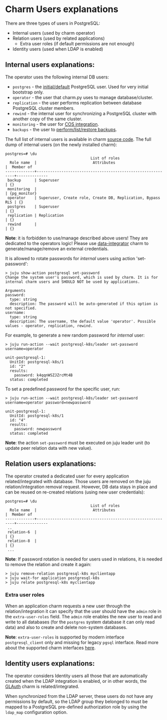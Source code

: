 


# Charm Users explanations

There are three types of users in PostgreSQL:

* Internal users (used by charm operator)
* Relation users (used by related applications)
  * Extra user roles (if default permissions are not enough)
* Identity users (used when LDAP is enabled)

<a name="internal-users"></a>
## Internal users explanations:

The operator uses the following internal DB users:

* `postgres` - the [initial/default](https://charmhub.io/postgresql-k8s/docs/t-manage-passwords) PostgreSQL user. Used for very initial bootstrap only.
* `operator` - the user that charm.py uses to manage database/cluster.
* `replication` - the user performs replication between database PostgreSQL cluster members.
* `rewind` - the internal user for synchronizing a PostgreSQL cluster with another copy of the same cluster.
* `monitoring` - the user for [COS integration](https://charmhub.io/postgresql-k8s/docs/h-enable-monitoring).
* `backups` - the user to [perform/list/restore backups](https://charmhub.io/postgresql-k8s/docs/h-create-and-list-backups).

The full list of internal users is available in charm [source code](https://github.com/canonical/postgresql-operator/blob/main/src/constants.py). The full dump of internal users (on the newly installed charm):

```shell
postgres=# \du
                                      List of roles
  Role name  |                         Attributes                         |  Member of   
-------------+------------------------------------------------------------+--------------
 backup      | Superuser                                                  | {}
 monitoring  |                                                            | {pg_monitor}
 operator    | Superuser, Create role, Create DB, Replication, Bypass RLS | {}
 postgres    | Superuser                                                  | {}
 replication | Replication                                                | {}
 rewind      |                                                            | {}
```
**Note**: it is forbidden to use/manage described above users! They are dedicated to the operators logic! Please use [data-integrator](https://charmhub.io/postgresql-k8s/docs/t-integrations) charm to generate/manage/remove an external credentials.

It is allowed to rotate passwords for *internal* users using action 'set-password':
```shell
> juju show-action postgresql set-password
Change the system user's password, which is used by charm. It is for internal charm users and SHOULD NOT be used by applications.

Arguments
password:
  type: string
  description: The password will be auto-generated if this option is not specified.
username:
  type: string
  description: The username, the default value 'operator'. Possible values - operator, replication, rewind.
```

For example, to generate a new random password for *internal* user:

```shell
> juju run-action --wait postgresql-k8s/leader set-password username=operator

unit-postgresql-1:
  UnitId: postgresql-k8s/1
  id: "2"
  results:
    password: k4qqnWSZJZrcMt4B
  status: completed
```

To set a predefined password for the specific user, run:
```shell
> juju run-action --wait postgresql-k8s/leader set-password username=operator password=newpassword

unit-postgresql-1:
  UnitId: postgresql-k8s/1
  id: "4"
  results:
    password: newpassword
  status: completed
```
**Note**: the action `set-password` must be executed on juju leader unit (to update peer relation data with new value).

<a name="relation-users"></a>
## Relation users explanations:

The operator created a dedicated user for every application related/integrated with database. Those users are removed on the juju relation/integration removal request. However, DB data stays in place and can be reused on re-created relations (using new user credentials):

```shell
postgres=# \du
                                      List of roles
  Role name  |                         Attributes                         |  Member of   
-------------+------------------------------------------------------------+--------------
 ..
 relation-6  |                                                            | {}
 relation-8  |                                                            | {}
 ...
```

**Note**: If password rotation is needed for users used in relations, it is needed to remove the relation and create it again:
```shell
> juju remove-relation postgresql-k8s myclientapp
> juju wait-for application postgresql-k8s
> juju relate postgresql-k8s myclientapp
```

<a name="extra-user-roles"></a>
### Extra user roles

When an application charm requests a new user through the relation/integration it can specify that the user should have the `admin` role in the `extra-user-roles` field. The `admin` role enables the new user to read and write to all databases (for the `postgres` system database it can only read data) and also to create and delete non-system databases.

**Note**: `extra-user-roles` is supported by modern interface `postgresql_client` only and missing for legacy `pgsql` interface. Read more about the supported charm interfaces [here](/explanation/interfaces-endpoints).

<a name="identity-users"></a>
## Identity users explanations:
The operator considers Identity users all those that are automatically created when the LDAP integration is enabled, or in other words, the [GLAuth](https://charmhub.io/glauth-k8s) charm is related/integrated.

When synchronized from the LDAP server, these users do not have any permissions by default, so the LDAP group they belonged to must be mapped to a PostgreSQL pre-defined authorization role by using the `ldap_map` configuration option.

